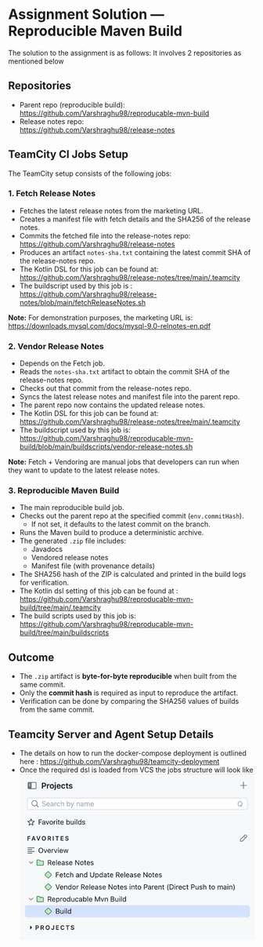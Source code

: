 # Assignment Solution — Reproducible Maven Build

The solution to the assignment is as follows:
It involves 2 repositories as mentioned below

## Repositories
- Parent repo (reproducible build):  
  https://github.com/Varshraghu98/reproducable-mvn-build
- Release notes repo:  
  https://github.com/Varshraghu98/release-notes

## TeamCity CI Jobs Setup
The TeamCity setup consists of the following jobs:
### 1. Fetch Release Notes
- Fetches the latest release notes from the marketing URL.
- Creates a manifest file with fetch details and the SHA256 of the release notes.
- Commits the fetched file into the release-notes repo:  
  https://github.com/Varshraghu98/release-notes
- Produces an artifact `notes-sha.txt` containing the latest commit SHA of the release-notes repo.
- The Kotlin DSL for this job can be found at: https://github.com/Varshraghu98/release-notes/tree/main/.teamcity
- The buildscript used by this job is : https://github.com/Varshraghu98/release-notes/blob/main/fetchReleaseNotes.sh

**Note:** For demonstration purposes, the marketing URL is:  
https://downloads.mysql.com/docs/mysql-9.0-relnotes-en.pdf



### 2. Vendor Release Notes
- Depends on the Fetch job.
- Reads the `notes-sha.txt` artifact to obtain the commit SHA of the release-notes repo.
- Checks out that commit from the release-notes repo.
- Syncs the latest release notes and manifest file into the parent repo.
- The parent repo now contains the updated release notes.
- The Kotlin DSL for this job can be found at: https://github.com/Varshraghu98/release-notes/tree/main/.teamcity
- The buildscript used by this job is: https://github.com/Varshraghu98/reproducable-mvn-build/blob/main/buildscripts/vendor-release-notes.sh

**Note:** Fetch + Vendoring are manual jobs that developers can run when they want to update to the latest release notes.



### 3. Reproducible Maven Build
- The main reproducible build job.
- Checks out the parent repo at the specified commit (`env.commitHash`).
    - If not set, it defaults to the latest commit on the branch.
- Runs the Maven build to produce a deterministic archive.
- The generated `.zip` file includes:
    - Javadocs
    - Vendored release notes
    - Manifest file (with provenance details)
- The SHA256 hash of the ZIP is calculated and printed in the build logs for verification.
- The Kotlin dsl setting of this job can be found at : https://github.com/Varshraghu98/reproducable-mvn-build/tree/main/.teamcity
- The build scripts used by this job is: https://github.com/Varshraghu98/reproducable-mvn-build/tree/main/buildscripts


## Outcome

- The `.zip` artifact is **byte-for-byte reproducible** when built from the same commit.
- Only the **commit hash** is required as input to reproduce the artifact.
- Verification can be done by comparing the SHA256 values of builds from the same commit.

## Teamcity Server and Agent Setup Details
- The details on how to run the docker-compose deployment is outlined here : https://github.com/Varshraghu98/teamcity-deployment
- Once the required dsl is loaded from VCS the jobs structure will look like 
![img.png](img.png)






